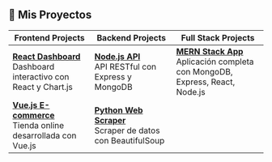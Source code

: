 
## 🚀 Mis Proyectos

| Frontend Projects | Backend Projects | Full Stack Projects |
|---|---|---|
| **[React Dashboard](https://github.com/usuario/react-dashboard)**<br/>Dashboard interactivo con React y Chart.js  | **[Node.js API](https://github.com/usuario/nodejs-api)**<br/>API RESTful con Express y MongoDB  | **[MERN Stack App](https://github.com/usuario/mern-app)**<br/>Aplicación completa con MongoDB, Express, React, Node.js  | 
| **[Vue.js E-commerce](https://github.com/usuario/vue-ecommerce)**<br/>Tienda online desarrollada con Vue.js  | **[Python Web Scraper](https://github.com/usuario/python-scraper)**<br/>Scraper de datos con BeautifulSoup  |  | 
